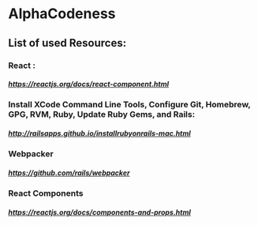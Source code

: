 # AlphaCodeness
## List of used Resources:
### React :
##### https://reactjs.org/docs/react-component.html
### Install XCode Command Line Tools, Configure Git, Homebrew, GPG, RVM, Ruby, Update Ruby Gems, and Rails:
##### http://railsapps.github.io/installrubyonrails-mac.html
### Webpacker 
##### https://github.com/rails/webpacker
### React Components
##### https://reactjs.org/docs/components-and-props.html